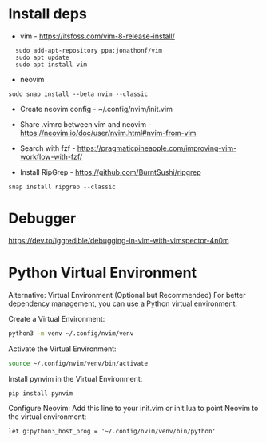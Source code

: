 # Install deps

 - vim - https://itsfoss.com/vim-8-release-install/
```
  sudo add-apt-repository ppa:jonathonf/vim
  sudo apt update
  sudo apt install vim
```

 - neovim
 ```
 sudo snap install --beta nvim --classic
 ```
 - Create neovim config - ~/.config/nvim/init.vim
 - Share .vimrc between vim and neovim - https://neovim.io/doc/user/nvim.html#nvim-from-vim

 - Search with fzf - https://pragmaticpineapple.com/improving-vim-workflow-with-fzf/

 - Install RipGrep - https://github.com/BurntSushi/ripgrep
 ```
 snap install ripgrep --classic
 ```
# Debugger
https://dev.to/iggredible/debugging-in-vim-with-vimspector-4n0m

# Python Virtual Environment
Alternative: Virtual Environment (Optional but Recommended)
For better dependency management, you can use a Python virtual environment:

Create a Virtual Environment:

```bash
python3 -m venv ~/.config/nvim/venv
```
Activate the Virtual Environment:

```bash
source ~/.config/nvim/venv/bin/activate
```

Install pynvim in the Virtual Environment:

```bash
pip install pynvim

```

Configure Neovim: Add this line to your init.vim or init.lua to point Neovim to the virtual environment:

```vim
let g:python3_host_prog = '~/.config/nvim/venv/bin/python'
```


